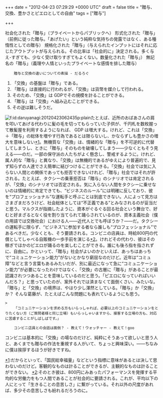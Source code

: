 
+++
date = "2012-04-23 07:29:29 +0000 UTC"
draft = false
title = "贈与、交換、豊かさとピエロとしての自由"
tags = ["贈与"]

+++
>
        

社会化された「贈与」（プライベートからパブリックへ）
形式化された「贈与」（前例に従った贈与。「あげたい」という純粋な気持ちの発露ではなく、ある種惰性としての贈与）
規格化された「贈与」（与えられたインプットにはそれに応じたアウトプットが与えられる。その比率は「社会的に」決定される。多く与え-すぎても、少なく受け取りすぎてもよくない。数量化された「贈与」）
無記名の「贈与」（義理や人情といったプライベートな感情を排した贈与）

        贈与と交換の違いについての素描 - だるろぐ
    

<ol>
<li>「交換」の基盤は「贈与」である。</li>
<li>「贈与」は直接的に行われるが、「交換」は貨幣を媒介して行われる。</li>
<li>そのため、「交換」は GDPでその規模を計ることができる。</li>
<li>「贈与」は「交換」へ組み込むことができる。</li>
<li>その逆は難しそうだ。</li>
</ol><img src="http://cdn-ak.f.st-hatena.com/images/fotolife/d/daruyanagi/20120423/20120423062435.png" alt="f:id:daruyanagi:20120423062435p:plain" title="f:id:daruyanagi:20120423062435p:plain" class="hatena-fotolife"/>たとえば、近所のおばあさんの肩を叩いてあげる代わりに髪の毛を切ってもらっていた子供が、千円札を数枚握って散髪屋を利用するようになれば、 GDP は増大する。けれど、これは「交換」＋「贈与」の総体を増やす行為であるとは限らないし、かならずしも豊かさの増大を意味しない<a href="#f1" name="fn1" title="だからといって、「国民総幸福量」などという指標に意味があるとは決して思わないのだけど。客観的なものは計ることができるが、主観的なものは計ることができない。">*1</a>。無機質な「交換」は、情緒的な「贈与」を不可逆的に代替してしまうし、ときに「贈与」そのものを破壊してしまう――少なくともそう見える――のだ。一部の保守派の人たちがよく懸念し、警戒するように。けれど、属人的な「贈与」と異なり、「交換」は無機的であるがゆえにより普遍的で、見ず知らずの人達でさえ簡単に結びつけることができる。「交換」社会では気に入らない人間との関係であっても拒否できないけれど、「贈与」社会ではそれが許される。たとえば、タクシーの乗車拒否は「贈与」のシナリオでは肯定されるが、「交換」のシナリオでは否定される。気に入らない人間をタクシーに乗せないのは情緒的に肯定できても、“ビジネスのルール”には明確に反しており、彼を“プロフェッショナル”な運転手と呼ぶことは到底できない。人によって見方はさまざまだろうけど、社会総体としては“不正義である”とみなされるのが妥当だと思う。マルクスが指摘したように、資本がぐるぐる回る社会という舞台で、好むと好まざるとなく役を割り当てられて踊らされているのが、資本主義社会（僕の用語では交換社会）における人――近代人とでも呼ぼうか？――だ。タクシーの運転手に限らず、“ビジネス”に参加する者なら誰しも“プロフェッショナル”であるべきだ。少なくとも、そう要請される。コンビニの店員は、時給800円の代償としてしゃべる自販機の一歩手前を演じる<a href="#f2" name="fn2" title="そのとき彼は、800円にみあったパフォーマンスを発揮する平均的な労働力をもつ人間であることが社会的に要請される。これが、平均以下の人にとって「生きることの息苦しさ」に繋がっている。それ以外の尺度があれば、多少その息苦しさも紛れるだろうのに。">*2</a>。けれどその代わり、彼はその稼ぎでほかのピエロが踊るのを楽しむことができる。誰にも後ろ指を指されずに、自由に。かといって、「贈与」社会がよいのかといえば、あっちはあっちで“コミュニケーション能力”がないとかなり窮屈なのだけど。近年は“コミュ障”などと言う言葉もあるみたいだが、別に最近になって急に“コミュニケーション能力”が必要になったわけではなく、「交換」の古層に「贈与」があることが最認識されつつあることを意味しているのだと思う。「ピエロになっていればいいんだろ？」と思っていたのが、案外それでは済まなくて面倒くさい、みたいな。「贈与」と「交換」の境界は、やはり少し渾然としている。「贈与」か「交換」か？ そんな葛藤が、たとえばこんな問題にも表れているようにも思う。

    >
        「コミュニケーションを求める方もいらっしゃれば、必要以上のコミュニケーションをとりたくない方（ご質問者様と同じ立場）もいらっしゃいますから、接客する立場の方も、対応に苦慮することがしばしばです。」

        コンビニ店員との会話は面倒？ - 教えて！ウォッチャー - 教えて！goo
    
コンビニは基本的に「交換」の場なのだけど、純粋にそうあって欲しいと思う人と、あくまでも贈与の作法を重視する人がいて、ちょっと興味深い。――ちなみに僕は挨拶するほうが好きですね。
<div class="footnote">
<a href="#fn1" name="f1" class="footnote-number">*1</a><span class="footnote-delimiter">:</span><span class="footnote-text">だからといって、「国民総幸福量」などという指標に意味があるとは決して思わないのだけど。客観的なものは計ることができるが、主観的なものは計ることができない。</span>
<a href="#fn2" name="f2" class="footnote-number">*2</a><span class="footnote-delimiter">:</span><span class="footnote-text">そのとき彼は、800円にみあったパフォーマンスを発揮する平均的な労働力をもつ人間であることが社会的に要請される。これが、平均以下の人にとって「生きることの息苦しさ」に繋がっている。それ以外の尺度があれば、多少その息苦しさも紛れるだろうのに。</span>
</div>

